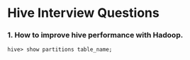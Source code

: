 # Hive Interview Questions
### 1. How to improve hive performance with Hadoop.
```hive> show partitions table_name;```
